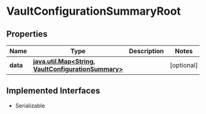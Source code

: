 

# VaultConfigurationSummaryRoot

## Properties

Name | Type | Description | Notes
------------ | ------------- | ------------- | -------------
**data** | [**java.util.Map&lt;String, VaultConfigurationSummary&gt;**](VaultConfigurationSummary.md) |  |  [optional]


## Implemented Interfaces

* Serializable


